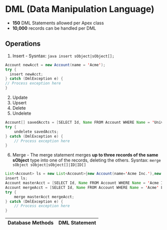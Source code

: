 # DML (Data Manipulation Language)

- **150** DML Statements allowed per Apex class
- **10,000** records can be handled per DML

## Operations

1. Insert - Sysntax: ``` java insert sObject|sObject[]; ```

  ``` java
  Account newAcct = new Account(name = 'Acme');
  try {
    insert newAcct;
  } catch (DmlException e) {
  // Process exception here
  }
  ```

2. Update
3. Upsert
4. Delete
5. Undelete

  ``` java
  Account[] savedAccts = [SELECT Id, Name FROM Account WHERE Name = 'Universal Containers' ALL ROWS]; 
  try {
      undelete savedAccts;
  } catch (DmlException e) {
      // Process exception here
  }
  ```

6. Merge - The merge statement merges **up to three records of the same sObject** type into one of the records, deleting the others.
  Sysntax: ```merge sObject sObject|sObject[]|ID|ID[]```

  ``` java
  List<Account> ls = new List<Account>{new Account(name='Acme Inc.'),new Account(name='Acme')};
  insert ls;
  Account masterAcct = [SELECT Id, Name FROM Account WHERE Name = 'Acme Inc.' LIMIT 1];
  Account mergeAcct = [SELECT Id, Name FROM Account WHERE Name = 'Acme' LIMIT 1];
  try {
      merge masterAcct mergeAcct;
  } catch (DmlException e) {
      // Process exception here
  }
```

| Database Methods | DML Statement |
|------------------|---------------|

